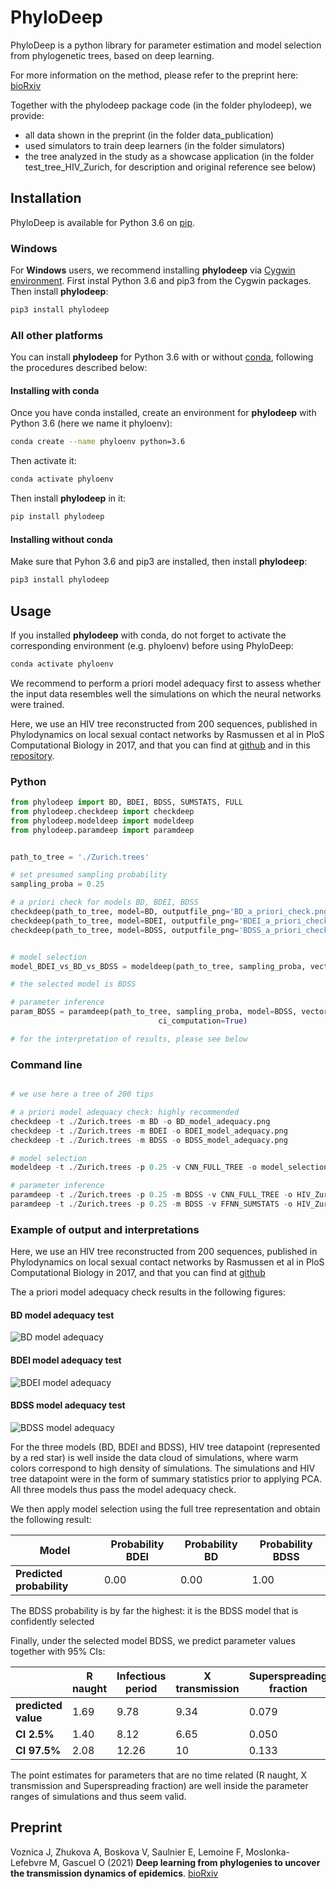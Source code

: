 # PhyloDeep

PhyloDeep is a python library for parameter estimation and model selection from phylogenetic trees, based on deep learning.

For more information on the method, please refer to the preprint here: [bioRxiv](https://www.biorxiv.org/content/10.1101/2021.03.11.435006v1)

Together with the phylodeep package code (in the folder phylodeep), we provide:
- all data shown in the preprint (in the folder data_publication)
- used simulators to train deep learners (in the folder simulators)
- the tree analyzed in the study as a showcase application (in the folder test_tree_HIV_Zurich, for description and 
  original reference see below)

## Installation

PhyloDeep is available for Python 3.6 on [pip](https://pypi.org/project/phylodeep).


### Windows
For **Windows** users, we recommend installing __phylodeep__ via [Cygwin environment](https://www.cygwin.com/).
First instal Python 3.6 and pip3 from the Cygwin packages. Then install __phylodeep__:
```bash
pip3 install phylodeep
```

### All other platforms

You can install __phylodeep__ for Python 3.6 with or without [conda](https://conda.io/docs/), following the procedures described below:

#### Installing with conda

Once you have conda installed, create an environment for __phylodeep__ with Python 3.6 (here we name it phyloenv):

```bash
conda create --name phyloenv python=3.6
```

Then activate it:
```bash
conda activate phyloenv
```

Then install __phylodeep__ in it:

```bash
pip install phylodeep
```

#### Installing without conda

Make sure that Pyhon 3.6 and pip3 are installed, then install __phylodeep__:

```bash
pip3 install phylodeep
```

## Usage 

If you installed __phylodeep__ with conda, do not forget to activate the corresponding environment (e.g. phyloenv) before using PhyloDeep:
```bash
conda activate phyloenv
```


We recommend to perform a priori model adequacy first to assess whether the input data resembles well the 
simulations on which the neural networks were trained.

Here, we use an HIV tree reconstructed from 200 sequences, published in Phylodynamics on local sexual contact networks 
by Rasmussen et al in PloS Computational Biology in 2017, and that you can find at [github](./test_tree_HIV_Zurich/Zurich.trees) 
and in this [repository](https://github.com/evolbioinfo/phylodeep/blob/main/test_tree_HIV_Zurich/Zurich.trees). 

### Python

```python
from phylodeep import BD, BDEI, BDSS, SUMSTATS, FULL
from phylodeep.checkdeep import checkdeep
from phylodeep.modeldeep import modeldeep
from phylodeep.paramdeep import paramdeep


path_to_tree = './Zurich.trees'

# set presumed sampling probability
sampling_proba = 0.25

# a priori check for models BD, BDEI, BDSS
checkdeep(path_to_tree, model=BD, outputfile_png='BD_a_priori_check.png')
checkdeep(path_to_tree, model=BDEI, outputfile_png='BDEI_a_priori_check.png')
checkdeep(path_to_tree, model=BDSS, outputfile_png='BDSS_a_priori_check.png')


# model selection
model_BDEI_vs_BD_vs_BDSS = modeldeep(path_to_tree, sampling_proba, vector_representation=FULL)

# the selected model is BDSS

# parameter inference
param_BDSS = paramdeep(path_to_tree, sampling_proba, model=BDSS, vector_representation=FULL, 
                                 ci_computation=True)

# for the interpretation of results, please see below
```

### Command line

```python

# we use here a tree of 200 tips

# a priori model adequacy check: highly recommended
checkdeep -t ./Zurich.trees -m BD -o BD_model_adequacy.png
checkdeep -t ./Zurich.trees -m BDEI -o BDEI_model_adequacy.png
checkdeep -t ./Zurich.trees -m BDSS -o BDSS_model_adequacy.png

# model selection
modeldeep -t ./Zurich.trees -p 0.25 -v CNN_FULL_TREE -o model_selection.csv

# parameter inference
paramdeep -t ./Zurich.trees -p 0.25 -m BDSS -v CNN_FULL_TREE -o HIV_Zurich_BDSS_CNN.csv
paramdeep -t ./Zurich.trees -p 0.25 -m BDSS -v FFNN_SUMSTATS -o HIV_Zurich_BDSS_FFNN_CI.csv -c
```

### Example of output and interpretations
Here, we use an HIV tree reconstructed from 200 sequences, published in Phylodynamics on local sexual contact networks 
by Rasmussen et al in PloS Computational Biology in 2017, and that you can find at [github](./test_tree_HIV_Zurich/Zurich.trees)

The a priori model adequacy check results in the following figures:

#### BD model adequacy test
![BD model adequacy](./phylodeep/test/BD_model_adequacy.png)

#### BDEI model adequacy test
![BDEI model adequacy](./phylodeep/test/BDEI_model_adequacy.png)

#### BDSS model adequacy test
![BDSS model adequacy](./phylodeep/test/BDSS_model_adequacy.png)

For the three models (BD, BDEI and BDSS), HIV tree datapoint (represented by a red star) is well inside the data cloud
of simulations, where warm colors correspond to high density of simulations. The simulations and HIV tree datapoint were
in the form of summary statistics prior to applying PCA. All three models thus pass the model adequacy check.

We then apply model selection using the full tree representation and obtain the following result:

| Model | Probability BDEI | Probability BD | Probability BDSS |
| -------- | ------------- | ------------- | ------------- |
| __Predicted probability__ | 0.00 | 0.00 | 1.00 |

The BDSS probability is by far the highest: it is the BDSS model that is confidently selected

Finally, under the selected model BDSS, we predict parameter values together with 95% CIs:

|  |  R naught  |  Infectious period  |  X transmission  |  Superspreading fraction  |
| ------------- | ------------- | -------------  |  -------------  | ------- |
| __predicted value__ | 1.69 |  9.78  | 9.34  |  0.079  |
| __CI 2.5%__  |  1.40  |  8.12  |  6.65  |  0.050  |
| __CI 97.5%__  |  2.08  |  12.26  |  10  |  0.133  |

The point estimates for parameters that are no time related (R naught, X transmission and Superspreading fraction) are
well inside the parameter ranges of simulations and thus seem valid.

## Preprint

Voznica J, Zhukova A, Boskova V, Saulnier E, Lemoine F, Moslonka-Lefebvre M, Gascuel O (2021)
__Deep learning from phylogenies to uncover the transmission dynamics of epidemics__. [bioRxiv](https://www.biorxiv.org/content/10.1101/2021.03.11.435006v1)
